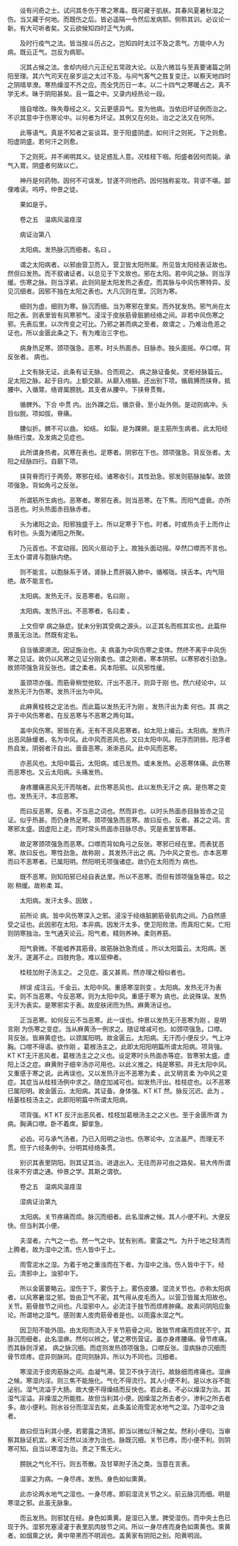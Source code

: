 <!-- { "loadSidebar": true } -->
　　设有问奇之士。试问其冬伤于寒之寒毒。既可藏于肌肤。其春风夏暑秋湿之伤。当又藏于何地。而既伤之后。皆必遥隔一令然后发病耶。侧聆其训。必议论一新。有大可听者矣。又云欲候知四时正气为病。

　　及时行疫气之法。皆当按斗历占之。岂知四时太过不及之乖气。方能中人为病。既云正气。岂反为病耶。

　　况其占候之法。舍却内经六元正纪五常政大论。以及六微旨与至真要诸篇之阴阳至理。其六气司天在泉岁运之太过不及。与间气客气之胜复变迁。以察天地四时之阴晴旱潦。寒热燥湿不齐之应。而全凭历日一本。以二十四气之寒暖占之。真不学无术。昧于阴阳甚矣。且一篇之中。又录内经热论一段。

　　擅自增改。殊失尊经之义。又云更感异气。变为他病。当依旧坏证例而治之。不识其意中于伤寒论中。以何者为坏证。其例又在何处。治之之法又在何所。

　　此等语气。真是不知者之妄谈耳。至于阳盛阴虚。如何汗之则死。下之则愈。阳虚阴盛。若何汗之则愈。

　　下之则死。并不阐明其义。徒足惑乱人意。况桂枝下咽。阳盛者因何而毙。承气入胃。阴盛者何故以亡。

　　神丹是何药物。因何不可误发。甘遂不同他药。因何独称妄攻。背谬不堪。鄙俚难读。呜呼。仲景之徒。

　　果如是乎。

　　卷之五　温病风温痉湿

　　病证治第八

　　太阳病。发热脉沉而细者。名曰 。

　　谓之太阳病者。以邪由营卫而入。营卫皆太阳所属。所见皆太阳经表证故也。然但曰发热。而不叙诸证者。以总见于下文故也。邪在太阳。若中风之脉。则当浮缓。伤寒之脉。则当浮紧。此则同是太阳发热之表症。而其脉与中风伤寒特异。反见沉细者。因邪不独在太阳之表也。大凡沉则在里。沉则为寒。

　　细则为虚。细则为寒。脉沉而细。当为寒邪在里矣。而外犹发热。邪气尚在太阳之表。则表里皆有风寒邪气。浸淫于皮肤筋骨脏腑经络之间。非若中风伤寒之邪。先表后里。以次传变之可比。乃邪之甚而病之至者。故谓之 。乃难治危恶之证也。所以金匮此条之下。有为难治三字也。

　　病身热足寒。颈项强急。恶寒。时头热面赤。目脉赤。独头面摇。卒口噤。背反张者。 病也。

　　上文有脉无证。此条有证无脉。合而观之。 病之脉证备矣。灵枢经脉篇云。足太阳之脉。起于目内。上额交巅。从巅入络脑。还出别下项。循肩膊而挟脊。抵腰中。入循膂。络肾属膀胱。其支者从腰中。下挟脊贯臀。

　　循髀外。下合 中贯 内。出外踝之后。循京骨。至小趾外侧。是动则病冲。头目似脱。项如拔。脊痛。

　　腰似折。髀不可以曲。 如结。 如裂。是为踝厥。是主筋所生病者。此太阳经脉络行度。及发病之见症也。

　　此所谓身热者。风寒在表也。足寒者。阴邪在下也。颈项强急。背反张者。太阳之经脉四行。自巅下项。

　　挟背脊而行于两旁。寒邪在经。诸寒收引。其性劲急。邪发则筋脉抽掣。故颈项强急。背如角弓之反张。

　　所谓筋所生病也。恶寒者。寒邪在表。则当恶寒。在下焦。而阳气虚衰。亦所当恶也。时头热面赤目脉赤者。

　　头为诸阳之会。阳邪独盛于上。所以足寒于下也。时者。时或热炎于上而作止有时也。头面为诸阳之所聚。

　　乃元首也。不宜动摇。因风火扇动于上。故独头面动摇。卒然口噤而不言也。王太仆谓肾与胞脉内绝。

　　则不能言。以胞脉系于肾。肾脉上贯肝膈入肺中。循喉咙。挟舌本。内气阻绝。故不能言也。

　　太阳病。发热无汗。反恶寒者。名曰刚 。

　　太阳病。发热汗出。不恶寒者。名曰柔 。

　　上文但举 病之脉症。犹未分别其受病之源头。以正其名而核其实也。此篇仲景虽无治法。然既有定名。

　　自当循源溯流。因证施治也。夫 病虽为中风伤寒之变体。然终不离乎中风伤寒之见证。故仍以风寒之见证分刚柔也。谓之刚者。寒本阴邪。以寒邪收引劲急。故颈项强急背反张也。谓之柔者。风本阳邪。以风邪性缓。

　　虽颈项亦强。而筋骨稍觉弛软。汗出不恶汗。则异于刚 也。然六经论中。以发热无汗为伤寒。发热汗出为中风。

　　此麻黄桂枝之定法也。而此篇以发热无汗为刚 。发热汗出为柔 何也。其 病之异于中风伤寒者。在反恶寒与不恶寒之两句耳。

　　盖中风伤寒。邪皆在表。无有不恶风恶寒者。如太阳上编云。太阳病。发热汗出恶风脉缓者。名为中风。此中风而恶风也。又曰太阳中风。阳浮而阴弱。阳浮者热自发。阴弱者汗自出。啬啬恶寒。淅淅恶风。此中风而恶寒。

　　亦恶风也。太阳中篇云。太阳病。或已发热。或未发热。必恶寒体痛。此伤寒而恶寒也。又云太阳病。头痛发热。

　　身疼腰痛恶风无汗而喘者。此伤寒恶风也。此以发热无汗之 病。是伤寒之变也。发热无汗。本应恶寒。

　　而曰反恶寒。反者。不当恶之词也。然而非也。以时头热面赤目脉皆赤之见证。似乎热甚。而仍身热足寒。颈项强急而恶寒。故曰反也。反者。甚之之词。言寒邪太盛。因虚阳上走。而时常头热面赤目脉尽赤。究是表里皆寒甚。

　　故足寒颈项强急而恶寒。口噤而背如角弓之反张。寒邪已经在里。而表犹恶寒。故曰反也。寒性劲急。故称刚 。其发热汗出之 病。乃中风之变也。亦本恶寒而曰不恶寒者。已属阳明。然阳明无项强诸症。故仍在太阳而为 病也。

　　既不恶寒。则知阳邪已经自表达里。所以不恶寒。而但有颈项强急等症。较之刚 稍缓。故称柔 耳。

　　太阳病。发汗太多。因致 。

　　前所论 病。皆中风伤寒深入之邪。浸淫于经络脏腑筋骨肌肉之间。乃自然感受之证也。此因邪在太阳。本非病。因发汗太多。使卫阳败泄。而真阳亡矣。亡阳则阴寒独治。生气通天论云。阳气者。精则养神。柔则养筋。

　　阳气衰微。不能嘘养其筋骨。故筋脉劲急而成 。所以太阳篇云。太阳病。医发汗。遂漏不止。四肢拘急。难以屈伸者。

　　桂枝加附子汤主之。 之见症。虽又甚焉。然亦理之相似者也。

　　辨误 成注云。千金云。太阳中风。重感寒湿则变 。太阳病。发热无汗为表实。则不当恶寒。今反恶寒。则为太阳中风。重感于寒为 病也。此说殊误。发热无汗为表实。是寒邪实于表。故皮肤闭而为热。麻黄汤证也。

　　正当恶寒。如何反云不当恶寒。此一误也。仲景以发热无汗恶寒为刚 。是明言刚 为伤寒之变症。当从麻黄汤一例求之。随证增减可也。如颈项强急。口噤。背反张。皆麻黄症也。以颈属阳明。故金匮云。太阳病。无汗而小便反少。气上冲胸。口噤不得语。欲作刚 。葛根汤主之。此即太阳阳明篇所谓太阳病。项背强。KT KT无汗恶风者。葛根汤主之之义也。设足寒时头热面赤等症。皆寒邪太盛。虚阳上泛之症。麻黄附子细辛汤亦可用也。以此义推之。纯是寒邪。并无太阳中风。又重感于寒之说。此再误也。又以发热汗出不恶寒为柔 。此又明言柔 为中风之变症。其症当从桂枝汤例中求之。随症加减可也。如发热汗出。桂枝症也。以不恶寒已属阳明。故金匮云。太阳病。其证备。身体强。KT KT 然。脉反沉迟。此为 。栝蒌桂枝汤主之。此即阳明篇中所谓太阳病。

　　项背强。KT KT 反汗出恶风者。桂枝加葛根汤主之之义也。至于金匮所谓 为病。胸满口噤。卧不着席。脚挛急。

　　必齿。可与承气汤者。乃已入阳明之治也。伤寒论中。立法虽严。而理无不贯。但于六经条例中。分明其经络条贯。

　　别识其表里阴阳。则其证其治。进退出入。无往而非可由之路矣。易大传所谓往来不穷谓之通。仲景之学。其斯之谓欤。

　　卷之五　温病风温痉湿

　　湿病证治第九

　　太阳病。关节疼痛而烦。脉沉而细者。此名湿痹之候。其人小便不利。大便反快。但当利其小便。

　　夫湿者。六气之一也。然一气之中。犹有别焉。雾露之气。为升于地之轻清而上腾者。故为湿中之清。伤人皆中于上。

　　雨雪泥水之湿。为着于地之重浊而在下者。为湿中之浊。伤人皆中于下。经云。清邪中上。浊邪中下。

　　所以金匮要略云。湿伤于下。雾伤于上。雾伤皮腠。湿流关节也。亦称太阳病者。以风寒暑湿之邪。皆由卫气不密。其气得从皮毛而入。以营卫皆属太阳故也。关节。筋骨肢节之间也。凡湿邪中人。必流注于肢节而烦疼肿痛。故素问阴阳应象论。所谓地之湿气。感则害人皮肉筋骨者是也。以雨露水湿之气。

　　因卫阳不能外固。由太阳而流入于关节筋骨之间。致肢节疼痛而烦扰不宁。其脉沉而细者。此名湿痹。然何以辨之。譬之寒伤营证。虽亦身疼腰痛。骨节疼痛。而其脉则浮紧。 病之脉沉细。而症则发热颈项强急。口噤反张。湿病脉亦沉细而骨节烦疼。症异则脉同。症同则脉异。所以为不同也。沉细者。

　　寒湿流于皮肉筋脉之间。血凝气滞。营卫不快于流行。故脉细而疼痛也。湿痹之候。寒湿内淫。则三焦不能施化。气化不得流行。其人小便不利。是以水谷不能泌别。湿气流溢于大肠。故大便不得燥结而反快也。若此者。不必以燥湿为治。其湿气淫溢。非燥湿之所能胜。故但当利其小便。因燥湿之所去者少。渗利之所去者多。故小便利。则水谷分而湿淫去矣。此条盖论雨雪泥水地气之湿。乃湿中之浊者。

　　故曰但当利其小便。若雾露之清邪。即当以微似汗解之矣。然利小便句。当审察其脉证机宜。未可泛然以淡渗为治也。脉既沉细。关节已疼。而小便不利。则阴寒可知。自当以寒湿为治。责之下焦无火。

　　膀胱之气化不行。则五苓散。及甘草附子汤之类。当意在言表。

　　湿家之为病。一身尽疼。发热。身色如似熏黄。

　　此亦论两水地气之湿也。一身尽疼。即前湿流关节之义。前云脉沉而细。明是寒湿之邪。此虽无脉象。

　　而云发热。则邪犹在经。身色如熏黄。是湿已入里。脾受湿伤。而中央土色已现于外。湿邪充塞浸灌于表里肌肉肢节之间。所以一身尽疼而身色如熏黄也。熏黄者。如烟熏之状。黄中带黑而不明润也。盖黄家有阴阳之别。阳黄明润。

